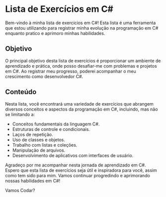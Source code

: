 # Lista de Exercícios em C#

Bem-vindo à minha lista de exercícios em C#! Esta lista é uma ferramenta que estou utilizando para registrar minha evolução na programação em C# enquanto pratico e aprimoro minhas habilidades.

## Objetivo

O principal objetivo desta lista de exercícios é proporcionar um ambiente de aprendizado e prática, onde posso desafiar-me com problemas e projetos em C#. Ao registrar meu progresso, poderei acompanhar o meu crescimento como desenvolvedor C#.

## Conteúdo

Nesta lista, você encontrará uma variedade de exercícios que abrangem diversos conceitos e aspectos da programação em C#, incluindo, mas não se limitando a:

- Conceitos fundamentais da linguagem C#.
- Estruturas de controle e condicionais.
- Laços de repetição.
- Uso de classes e objetos.
- Trabalho com listas e coleções.
- Manipulação de arquivos.
- Desenvolvimento de aplicativos com interfaces de usuário.

Agradeço por me acompanhar nesta jornada de aprendizado em C#. Espero que esta lista de exercícios seja útil e inspiradora para você, assim como tem sido para mim. Vamos continuar progredindo e aprimorando nossas habilidades em C#!

Vamos Codar?
